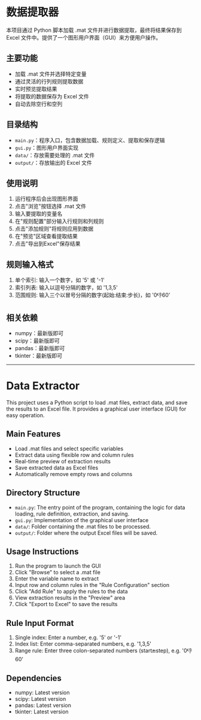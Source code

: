 # 数据提取器

本项目通过 Python 脚本加载 .mat 文件并进行数据提取，最终将结果保存到 Excel 文件中。提供了一个图形用户界面（GUI）来方便用户操作。

## 主要功能
- 加载 .mat 文件并选择特定变量
- 通过灵活的行列规则提取数据
- 实时预览提取结果
- 将提取的数据保存为 Excel 文件
- 自动去除空行和空列

## 目录结构
- `main.py`：程序入口，包含数据加载、规则定义、提取和保存逻辑
- `gui.py`：图形用户界面实现
- `data/`：存放需要处理的 .mat 文件
- `output/`：存放输出的 Excel 文件

## 使用说明
1. 运行程序后会出现图形界面
2. 点击"浏览"按钮选择 .mat 文件
3. 输入要提取的变量名
4. 在"规则配置"部分输入行规则和列规则
5. 点击"添加规则"将规则应用到数据
6. 在"预览"区域查看提取结果
7. 点击"导出到Excel"保存结果

## 规则输入格式
1. 单个索引: 输入一个数字，如 '5' 或 '-1'
2. 索引列表: 输入以逗号分隔的数字，如 '1,3,5'
3. 范围规则: 输入三个以冒号分隔的数字(起始:结束:步长)，如 '0:-1:60'

## 相关依赖
- numpy：最新版即可
- scipy：最新版即可
- pandas：最新版即可
- tkinter：最新版即可

---

# Data Extractor

This project uses a Python script to load .mat files, extract data, and save the results to an Excel file. It provides a graphical user interface (GUI) for easy operation.

## Main Features
- Load .mat files and select specific variables
- Extract data using flexible row and column rules
- Real-time preview of extraction results
- Save extracted data as Excel files
- Automatically remove empty rows and columns

## Directory Structure
- `main.py`: The entry point of the program, containing the logic for data loading, rule definition, extraction, and saving.
- `gui.py`: Implementation of the graphical user interface
- `data/`: Folder containing the .mat files to be processed.
- `output/`: Folder where the output Excel files will be saved.

## Usage Instructions
1. Run the program to launch the GUI
2. Click "Browse" to select a .mat file
3. Enter the variable name to extract
4. Input row and column rules in the "Rule Configuration" section
5. Click "Add Rule" to apply the rules to the data
6. View extraction results in the "Preview" area
7. Click "Export to Excel" to save the results

## Rule Input Format
1. Single index: Enter a number, e.g. '5' or '-1'
2. Index list: Enter comma-separated numbers, e.g. '1,3,5'
3. Range rule: Enter three colon-separated numbers (start:end:step), e.g. '0:-1:60'

## Dependencies
- numpy: Latest version
- scipy: Latest version
- pandas: Latest version
- tkinter: Latest version

